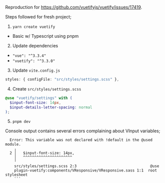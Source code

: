Reproduction for https://github.com/vuetifyjs/vuetify/issues/17419.

Steps followed for fresh project;

1. `yarn create vuetify`

- Basic w/ Typescript using pnpm

2. Update dependencies

- `"vue": "^3.3.4"`
- `"vuetify": "^3.3.0"`

3. Update `vite.config.js`

```ts
styles: { configFile: "src/styles/settings.scss" },
```

4. Create `src/styles/settings.scss`

```scss
@use "vuetify/settings" with (
  $input-font-size: 14px,
  $input-details-letter-spacing: normal
);
```

5. `pnpm dev`

Console output contains several errors complaining about VInput variables;

````
  Error: This variable was not declared with !default in the @used module.
    ╷
  2 │   $input-font-size: 14px,
    │   ^^^^^^^^^^^^^^^^^^^^^^
    ╵
    src/styles/settings.scss 2:3                                 @use
    plugin-vuetify:components/VResponsive/VResponsive.sass 1:1  root stylesheet
    ```
````
